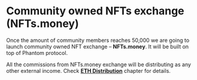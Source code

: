 # Community owned NFTs exchange (NFTs.money)

Once the amount of community members reaches 50,000 we are going to launch community owned NFT exchange – **NFTs.money**. It will be built on top of Phantom protocol.

All the commissions from NFTs.money exchange will be distributing as any other external income. Check [**ETH Distribution**](../eth-distribution/) chapter for details.
